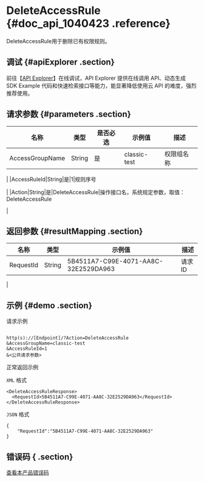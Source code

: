 # DeleteAccessRule {#doc_api_1040423 .reference}

DeleteAccessRule用于删除已有权限规则。

## 调试 {#apiExplorer .section}

前往【[API Explorer](https://api.aliyun.com/#product=NAS&api=DeleteAccessRule)】在线调试，API Explorer 提供在线调用 API、动态生成 SDK Example 代码和快速检索接口等能力，能显著降低使用云 API 的难度，强烈推荐使用。

## 请求参数 {#parameters .section}

|名称|类型|是否必选|示例值|描述|
|--|--|----|---|--|
|AccessGroupName|String|是|classic-test|权限组名称

 |
|AccessRuleId|String|是|1|规则序号

 |
|Action|String|是|DeleteAccessRule|操作接口名，系统规定参数，取值：DeleteAccessRule

 |

## 返回参数 {#resultMapping .section}

|名称|类型|示例值|描述|
|--|--|---|--|
|RequestId|String|5B4511A7-C99E-4071-AA8C-32E2529DA963|请求ID

 |

## 示例 {#demo .section}

请求示例

``` {#request_demo}

http(s)://[Endpoint]/?Action=DeleteAccessRule
&AccessGroupName=classic-test
&AccessRuleId=1
&<公共请求参数>

```

正常返回示例

`XML` 格式

``` {#xml_return_success_demo}
<DeleteAccessRuleResponse>
  <RequestId>5B4511A7-C99E-4071-AA8C-32E2529DA963</RequestId>
</DeleteAccessRuleResponse>

```

`JSON` 格式

``` {#json_return_success_demo}
{
	"RequestId":"5B4511A7-C99E-4071-AA8C-32E2529DA963"
}
```

## 错误码 { .section}

[查看本产品错误码](https://error-center.aliyun.com/status/product/NAS)

